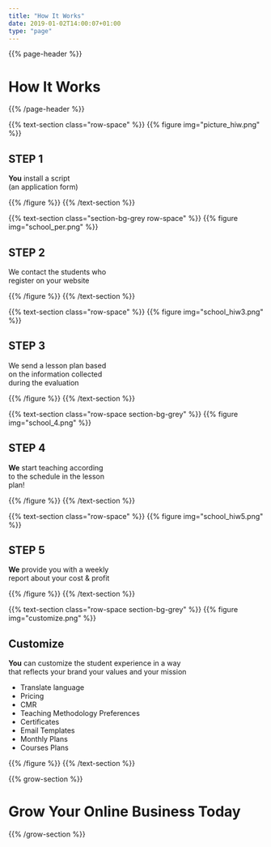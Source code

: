 ```yaml
---
title: "How It Works"
date: 2019-01-02T14:00:07+01:00
type: "page"
---
```


{{% page-header %}}

# How It Works

{{% /page-header %}}

{{% text-section class="row-space" %}}
{{% figure img="picture_hiw.png" %}}

## STEP 1

**You** install a script  
(an application form)

{{% /figure %}}
{{% /text-section %}}


{{% text-section class="section-bg-grey row-space" %}}
{{% figure img="school_per.png" %}}

## STEP 2

We contact the students who  
register on your website

{{% /figure %}}
{{% /text-section %}}



{{% text-section class="row-space" %}}
{{% figure img="school_hiw3.png" %}}


## STEP 3

We send a lesson plan based  
on the information collected  
during the evaluation

{{% /figure %}}
{{% /text-section %}}

{{% text-section class="row-space section-bg-grey" %}}
{{% figure img="school_4.png" %}}

## STEP 4

**We** start teaching according  
to the schedule in the lesson  
plan!

{{% /figure %}}
{{% /text-section %}}

{{% text-section class="row-space" %}}
{{% figure img="school_hiw5.png" %}}

## STEP 5

**We** provide you with a weekly  
report about your cost & profit


{{% /figure %}}
{{% /text-section %}}



{{% text-section class="row-space section-bg-grey" %}}
{{% figure img="customize.png" %}}

## Customize

**You** can customize the student experience in a way  
that reflects your brand your values and your mission

* Translate language
* Pricing
* CMR
* Teaching Methodology Preferences
* Certificates
* Email Templates
* Monthly Plans
* Courses Plans

{{% /figure %}}
{{% /text-section %}}


{{% grow-section %}}

# Grow Your Online Business Today

{{% /grow-section %}}
